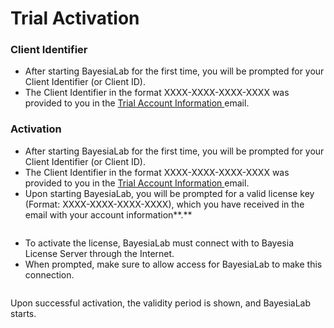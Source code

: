 # Trial Activation

### Client Identifier

* After starting BayesiaLab for the first time, you will be prompted for your Client Identifier (or Client ID).&#x20;
* The Client Identifier in the format XXXX-XXXX-XXXX-XXXX was provided to you in the [Trial Account Information ](trial-account-information.md)email.

### Activation <a href="#evaluationlicense-activation" id="evaluationlicense-activation"></a>

* After starting BayesiaLab for the first time, you will be prompted for your Client Identifier (or Client ID).
* The Client Identifier in the format XXXX-XXXX-XXXX-XXXX was provided to you in the [Trial Account Information ](trial-account-information.md)email.
* Upon starting BayesiaLab, you will be prompted for a valid license key (Format: XXXX-XXXX-XXXX-XXXX), which you have received in the email with your account information**.**

<figure><img src="https://bayesia.clickhelp.co/resources/Storage/bayesialab-knowledge-hub/BlabC/attachments/2392717/2982526.png" alt=""><figcaption></figcaption></figure>

* To activate the license, BayesiaLab must connect with to Bayesia License Server through the Internet.
* When prompted, make sure to allow access for BayesiaLab to make this connection.

<figure><img src="https://bayesia.clickhelp.co/resources/Storage/bayesialab-knowledge-hub/BlabC/attachments/2392717/2982528.png" alt=""><figcaption></figcaption></figure>

Upon successful activation, the validity period is shown, and BayesiaLab starts.

<figure><img src="https://bayesia.clickhelp.co/resources/Storage/bayesialab-knowledge-hub/BlabC/attachments/2392717/2982530.png" alt=""><figcaption></figcaption></figure>
